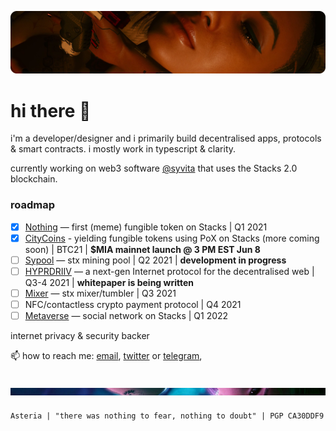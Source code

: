 ![Alt text](headerupdated.png "a title")

# hi there 👋

i'm a developer/designer and i primarily build decentralised apps, protocols & smart contracts. i mostly work in typescript & clarity.

currently working on web3 software [@syvita](https://github.com/syvita) that uses the Stacks 2.0 blockchain.

### roadmap

- [x] [Nothing](https://github.com/syvita/nothing) — first (meme) fungible token on Stacks | Q1 2021
- [x] [CityCoins](https://github.com/citycoins) - yielding fungible tokens using PoX on Stacks (more coming soon) | BTC21 |  **$MIA mainnet launch @ 3 PM EST Jun 8**
- [ ] [Sypool](https://github.com/syvita/sypool) — stx mining pool | Q2 2021 |  **development in progress**
- [ ] [HYPRDRIIV](https://github.com/hyprdriiv) — a next-gen Internet protocol for the decentralised web | Q3-4 2021 |  **whitepaper is being written**
- [ ] [Mixer](https://github.com/syvita/mixer) — stx mixer/tumbler | Q3 2021
- [ ] NFC/contactless crypto payment protocol | Q4 2021
- [ ] [Metaverse](https://github.com/syvita/node) — social network on Stacks | Q1 2022

internet privacy & security backer

📫 how to reach me: [email](mailto:asteria@syvita.org), [twitter](https://twitter.com/asteriabtc) or [telegram](https://t.me/asteriabtc), 

![Alt text](footer.png "a title")
---
`Asteria | "there was nothing to fear, nothing to doubt" | PGP CA30DDF9` 

